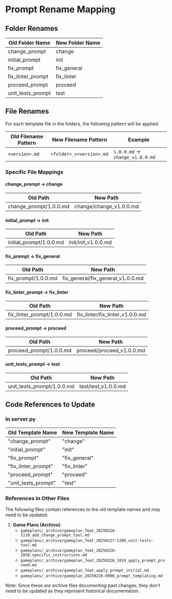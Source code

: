 # Prompt Rename Mapping

## Folder Renames
| Old Folder Name | New Folder Name |
|-----------------|----------------|
| change_prompt | change |
| initial_prompt | init |
| fix_prompt | fix_general |
| fix_linter_prompt | fix_linter |
| proceed_prompt | proceed |
| unit_tests_prompt | test |

## File Renames
For each template file in the folders, the following pattern will be applied:

| Old Filename Pattern | New Filename Pattern | Example |
|---------------------|---------------------|---------|
| `<version>.md` | `<folder>_v<version>.md` | `1.0.0.md` → `change_v1.0.0.md` |

### Specific File Mappings

#### change_prompt → change
| Old Path | New Path |
|----------|----------|
| change_prompt/1.0.0.md | change/change_v1.0.0.md |

#### initial_prompt → init
| Old Path | New Path |
|----------|----------|
| initial_prompt/1.0.0.md | init/init_v1.0.0.md |

#### fix_prompt → fix_general
| Old Path | New Path |
|----------|----------|
| fix_prompt/1.0.0.md | fix_general/fix_general_v1.0.0.md |

#### fix_linter_prompt → fix_linter
| Old Path | New Path |
|----------|----------|
| fix_linter_prompt/1.0.0.md | fix_linter/fix_linter_v1.0.0.md |

#### proceed_prompt → proceed
| Old Path | New Path |
|----------|----------|
| proceed_prompt/1.0.0.md | proceed/proceed_v1.0.0.md |

#### unit_tests_prompt → test
| Old Path | New Path |
|----------|----------|
| unit_tests_prompt/1.0.0.md | test/test_v1.0.0.md |

## Code References to Update

### In server.py
| Old Template Name | New Template Name |
|-------------------|-------------------|
| "change_prompt" | "change" |
| "initial_prompt" | "init" |
| "fix_prompt" | "fix_general" |
| "fix_linter_prompt" | "fix_linter" |
| "proceed_prompt" | "proceed" |
| "unit_tests_prompt" | "test" |

### References in Other Files
The following files contain references to the old template names and may need to be updated:

1. **Game Plans (Archive)**:
   - `gameplans/_archive/gameplan_feat_20250226-1110_add_change_prompt_tool.md`
   - `gameplans/_archive/gameplan_feat_20250227-1200_unit-tests-tool.md`
   - `gameplans/_archive/gameplan_feat_20250226-1050_specific_instructions.md`
   - `gameplans/_archive/gameplan_feat_20250226_1019_apply_prompt_proceed.md`
   - `gameplans/_archive/gameplan_feat_apply_prompt_initial.md`
   - `gameplans/_archive/gameplan_20250226-0900_prompt_templating.md`

Note: Since these are archive files documenting past changes, they don't need to be updated as they represent historical documentation. 